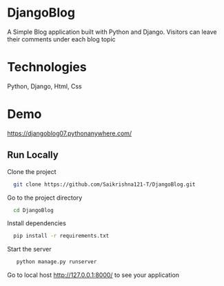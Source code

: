 # DjangoBlog
A Simple Blog application built with Python and Django. Visitors can leave their comments under each blog topic

# Technologies
Python, Django, Html, Css

# Demo
https://djangoblog07.pythonanywhere.com/

## Run Locally

Clone the project

```bash
  git clone https://github.com/Saikrishna121-T/DjangoBlog.git
```

Go to the project directory

```bash
  cd DjangoBlog
```

Install dependencies

```bash
  pip install -r requirements.txt
```

Start the server

```bash
   python manage.py runserver
```
Go to local host http://127.0.0.1:8000/ to see your application
